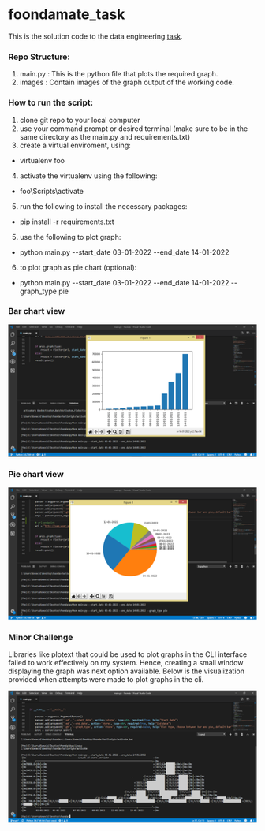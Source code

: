 # foondamate_task

This is the solution code to the data engineering [task](https://careers.foondamate.com/data-engineer-remote/foondamate-software-engineer-coding-challenge-001).

### Repo Structure:

1) main.py : This is the python file that plots the required graph.
2) images : Contain images of the graph output of the working code.


### How to run the script:
1) clone git repo to your local computer
2) use your command prompt or desired terminal (make sure to be in the same directory as the main.py and requirements.txt)
3) create a virtual enviroment, using: 
  - virtualenv foo
4) activate the virtualenv using the following:
  - foo\Scripts\activate
5) run the following to install the necessary packages: 
  - pip install -r requirements.txt 
5) use the following to plot graph:
  - python main.py --start_date 03-01-2022 --end_date 14-01-2022
6) to plot graph as pie chart (optional):
  - python main.py --start_date 03-01-2022 --end_date 14-01-2022 --graph_type pie

### Bar chart view
![image1](images/image_1.png)

### Pie chart view
![image2](images/image_2.png)

### Minor Challenge
Libraries like plotext that could be used to plot graphs in the CLI interface failed to work effectively on my system. Hence, creating a small window displaying the graph was next option available. Below is the visualization provided when attempts were made to plot graphs in the cli.

![image3](images/image_3.png)
